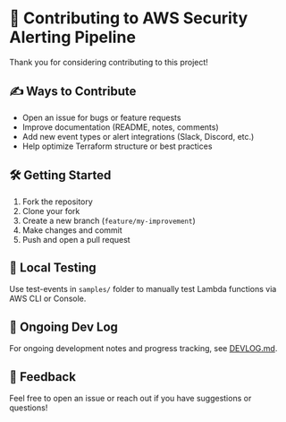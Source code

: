 # 🙌 Contributing to AWS Security Alerting Pipeline

Thank you for considering contributing to this project!

## ✍️ Ways to Contribute

- Open an issue for bugs or feature requests
- Improve documentation (README, notes, comments)
- Add new event types or alert integrations (Slack, Discord, etc.)
- Help optimize Terraform structure or best practices

## 🛠️ Getting Started

1. Fork the repository
2. Clone your fork
3. Create a new branch (`feature/my-improvement`)
4. Make changes and commit
5. Push and open a pull request

## 🧪 Local Testing

Use test-events in `samples/` folder to manually test Lambda functions via AWS CLI or Console.

## 🔄 Ongoing Dev Log

For ongoing development notes and progress tracking, see [DEVLOG.md](DEVLOG.md).

## 💬 Feedback

Feel free to open an issue or reach out if you have suggestions or questions!
